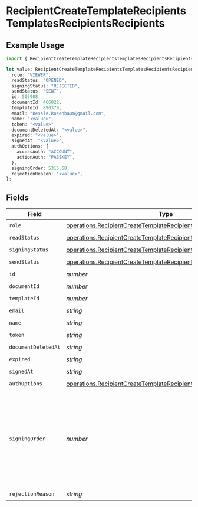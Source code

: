 # RecipientCreateTemplateRecipientsTemplatesRecipientsRecipients

## Example Usage

```typescript
import { RecipientCreateTemplateRecipientsTemplatesRecipientsRecipients } from "@documenso/sdk-typescript/models/operations";

let value: RecipientCreateTemplateRecipientsTemplatesRecipientsRecipients = {
  role: "VIEWER",
  readStatus: "OPENED",
  signingStatus: "REJECTED",
  sendStatus: "SENT",
  id: 505908,
  documentId: 466022,
  templateId: 890379,
  email: "Bessie.Rosenbaum@gmail.com",
  name: "<value>",
  token: "<value>",
  documentDeletedAt: "<value>",
  expired: "<value>",
  signedAt: "<value>",
  authOptions: {
    accessAuth: "ACCOUNT",
    actionAuth: "PASSKEY",
  },
  signingOrder: 5315.68,
  rejectionReason: "<value>",
};
```

## Fields

| Field                                                                                                                                                      | Type                                                                                                                                                       | Required                                                                                                                                                   | Description                                                                                                                                                |
| ---------------------------------------------------------------------------------------------------------------------------------------------------------- | ---------------------------------------------------------------------------------------------------------------------------------------------------------- | ---------------------------------------------------------------------------------------------------------------------------------------------------------- | ---------------------------------------------------------------------------------------------------------------------------------------------------------- |
| `role`                                                                                                                                                     | [operations.RecipientCreateTemplateRecipientsTemplatesRecipientsRole](../../models/operations/recipientcreatetemplaterecipientstemplatesrecipientsrole.md) | :heavy_check_mark:                                                                                                                                         | N/A                                                                                                                                                        |
| `readStatus`                                                                                                                                               | [operations.RecipientCreateTemplateRecipientsReadStatus](../../models/operations/recipientcreatetemplaterecipientsreadstatus.md)                           | :heavy_check_mark:                                                                                                                                         | N/A                                                                                                                                                        |
| `signingStatus`                                                                                                                                            | [operations.RecipientCreateTemplateRecipientsSigningStatus](../../models/operations/recipientcreatetemplaterecipientssigningstatus.md)                     | :heavy_check_mark:                                                                                                                                         | N/A                                                                                                                                                        |
| `sendStatus`                                                                                                                                               | [operations.RecipientCreateTemplateRecipientsSendStatus](../../models/operations/recipientcreatetemplaterecipientssendstatus.md)                           | :heavy_check_mark:                                                                                                                                         | N/A                                                                                                                                                        |
| `id`                                                                                                                                                       | *number*                                                                                                                                                   | :heavy_check_mark:                                                                                                                                         | N/A                                                                                                                                                        |
| `documentId`                                                                                                                                               | *number*                                                                                                                                                   | :heavy_check_mark:                                                                                                                                         | N/A                                                                                                                                                        |
| `templateId`                                                                                                                                               | *number*                                                                                                                                                   | :heavy_check_mark:                                                                                                                                         | N/A                                                                                                                                                        |
| `email`                                                                                                                                                    | *string*                                                                                                                                                   | :heavy_check_mark:                                                                                                                                         | N/A                                                                                                                                                        |
| `name`                                                                                                                                                     | *string*                                                                                                                                                   | :heavy_check_mark:                                                                                                                                         | N/A                                                                                                                                                        |
| `token`                                                                                                                                                    | *string*                                                                                                                                                   | :heavy_check_mark:                                                                                                                                         | N/A                                                                                                                                                        |
| `documentDeletedAt`                                                                                                                                        | *string*                                                                                                                                                   | :heavy_check_mark:                                                                                                                                         | N/A                                                                                                                                                        |
| `expired`                                                                                                                                                  | *string*                                                                                                                                                   | :heavy_check_mark:                                                                                                                                         | N/A                                                                                                                                                        |
| `signedAt`                                                                                                                                                 | *string*                                                                                                                                                   | :heavy_check_mark:                                                                                                                                         | N/A                                                                                                                                                        |
| `authOptions`                                                                                                                                              | [operations.RecipientCreateTemplateRecipientsAuthOptions](../../models/operations/recipientcreatetemplaterecipientsauthoptions.md)                         | :heavy_check_mark:                                                                                                                                         | N/A                                                                                                                                                        |
| `signingOrder`                                                                                                                                             | *number*                                                                                                                                                   | :heavy_check_mark:                                                                                                                                         | The order in which the recipient should sign the document. Only works if the document is set to sequential signing.                                        |
| `rejectionReason`                                                                                                                                          | *string*                                                                                                                                                   | :heavy_check_mark:                                                                                                                                         | N/A                                                                                                                                                        |